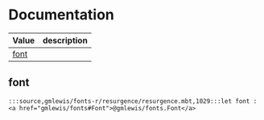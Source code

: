 # Documentation
|Value|description|
|---|---|
|[font](#font)||

## font

```moonbit
:::source,gmlewis/fonts-r/resurgence/resurgence.mbt,1029:::let font : <a href="gmlewis/fonts#Font">@gmlewis/fonts.Font</a>
```

